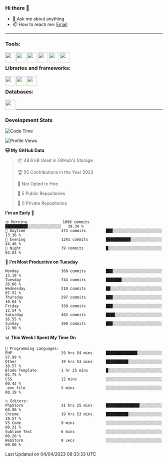 ### Hi there 👋

- 💬 Ask me about anything
- 📫 How to reach me: [Email]

---

### Tools:
<img align='left' height="32" width="32" src="https://cdn.jsdelivr.net/npm/simple-icons@4.8.0/icons/phpstorm.svg" />
<img align='left' height="32" width="32" src="https://cdn.jsdelivr.net/npm/simple-icons@4.8.0/icons/webstorm.svg" />
<img align='left' height="32" width="32" src="https://cdn.jsdelivr.net/npm/simple-icons@4.8.0/icons/visualstudiocode.svg" />
<img align='left' height="32" width="32" src="https://cdn.jsdelivr.net/npm/simple-icons@4.8.0/icons/sublimetext.svg" />
<img align='left' height="32" width="32" src="https://cdn.jsdelivr.net/npm/simple-icons@4.8.0/icons/laragon.svg" />
<img align='left' height="32" width="32" src="https://cdn.jsdelivr.net/npm/simple-icons@4.8.0/icons/docker.svg" />
<br>

### Libraries and frameworks:
<img align='left' height="32" width="32" src="https://cdn.jsdelivr.net/npm/simple-icons@4.8.0/icons/laravel.svg" />
<img align='left' height="32" width="32" src="https://cdn.jsdelivr.net/npm/simple-icons@4.8.0/icons/vue-dot-js.svg" />
<img align='left' height="32" width="32" src="https://cdn.jsdelivr.net/npm/simple-icons@4.8.0/icons/jquery.svg" />
<br>

### Databases:
<img align='left' height="32" width="32" src="https://cdn.jsdelivr.net/npm/simple-icons@4.8.0/icons/mysql.svg" />
<br>

---
### Development Stats
<!--START_SECTION:waka-->
![Code Time](http://img.shields.io/badge/Code%20Time-1%2C259%20hrs%2051%20mins-blue)

![Profile Views](http://img.shields.io/badge/Profile%20Views-0-blue)

**🐱 My GitHub Data** 

> 📦 48.6 kB Used in GitHub's Storage 
 > 
> 🏆 55 Contributions in the Year 2023
 > 
> 🚫 Not Opted to Hire
 > 
> 📜 5 Public Repositories 
 > 
> 🔑 0 Private Repositories 
 > 
**I'm an Early 🐤** 

```text
🌞 Morning                1098 commits        ██████████░░░░░░░░░░░░░░░   39.34 % 
🌆 Daytime                373 commits         ███░░░░░░░░░░░░░░░░░░░░░░   13.36 % 
🌃 Evening                1241 commits        ███████████░░░░░░░░░░░░░░   44.46 % 
🌙 Night                  79 commits          █░░░░░░░░░░░░░░░░░░░░░░░░   02.83 % 
```
📅 **I'm Most Productive on Tuesday** 

```text
Monday                   368 commits         ███░░░░░░░░░░░░░░░░░░░░░░   13.19 % 
Tuesday                  744 commits         ███████░░░░░░░░░░░░░░░░░░   26.66 % 
Wednesday                210 commits         ██░░░░░░░░░░░░░░░░░░░░░░░   07.52 % 
Thursday                 297 commits         ███░░░░░░░░░░░░░░░░░░░░░░   10.64 % 
Friday                   350 commits         ███░░░░░░░░░░░░░░░░░░░░░░   12.54 % 
Saturday                 462 commits         ████░░░░░░░░░░░░░░░░░░░░░   16.55 % 
Sunday                   360 commits         ███░░░░░░░░░░░░░░░░░░░░░░   12.90 % 
```


📊 **This Week I Spent My Time On** 

```text
💬 Programming Languages: 
PHP                      29 hrs 54 mins      ██████████████░░░░░░░░░░░   57.99 % 
Other                    19 hrs 53 mins      ██████████░░░░░░░░░░░░░░░   38.57 % 
Blade Template           1 hr 25 mins        █░░░░░░░░░░░░░░░░░░░░░░░░   02.75 % 
CSS                      12 mins             ░░░░░░░░░░░░░░░░░░░░░░░░░   00.42 % 
.env file                5 mins              ░░░░░░░░░░░░░░░░░░░░░░░░░   00.19 % 

🔥 Editors: 
PhpStorm                 31 hrs 25 mins      ███████████████░░░░░░░░░░   60.90 % 
Chrome                   19 hrs 53 mins      ██████████░░░░░░░░░░░░░░░   38.57 % 
VS Code                  9 mins              ░░░░░░░░░░░░░░░░░░░░░░░░░   00.31 % 
Sublime Text             6 mins              ░░░░░░░░░░░░░░░░░░░░░░░░░   00.20 % 
WebStorm                 0 secs              ░░░░░░░░░░░░░░░░░░░░░░░░░   00.00 % 
```


 Last Updated on 04/04/2023 09:33:33 UTC
<!--END_SECTION:waka-->

[huyviet]: https://huyviet.vn/
[EMAIl]: https://mail.google.com/mail/u/0/?fs=1&tf=cm&source=mailto&to=huynguyenviet0110@gmail.com
